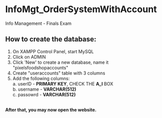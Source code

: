 # InfoMgt_OrderSystemWithAccount
Info Management - Finals Exam

## How to create the database:
1. On XAMPP Control Panel, start MySQL
2. Click on ADMIN
3. Click 'New' to create a new database, name it "pixelsfoodshopaccounts"
4. Create "useraccounts" table with 3 columns
5. Add the following columns: <br />
   a. userID - **PRIMARY KEY**, CHECK THE **A_I** BOX <br />
   b. username - **VARCHAR(512)** <br />
   c. passowrd - **VARCHAR(512)** <br /> <br />

**After that, you may now open the website.**
